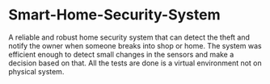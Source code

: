 # Smart-Home-Security-System
A reliable and robust home security system that can detect the theft  and notify the owner when someone breaks into shop or home. 
The system was efficient enough to detect small changes in the sensors and make a decision based on that.
All the tests are done is a virtual environment not on physical system.

